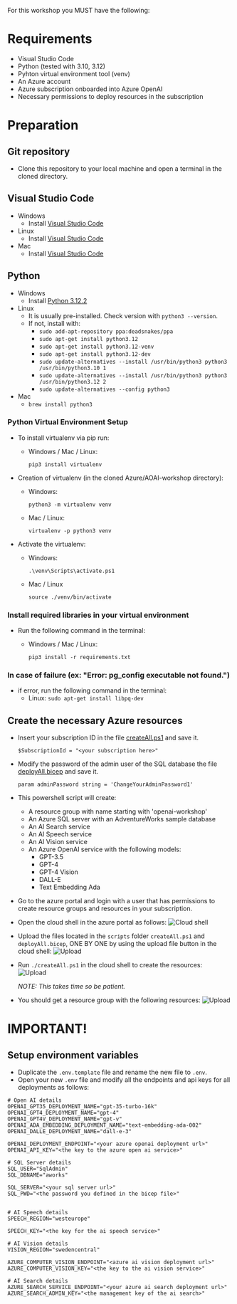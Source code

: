For this workshop you MUST have the following:

# Requirements
- Visual Studio Code
- Python (tested with 3.10, 3.12)
- Pyhton virtual environment tool (venv)
- An Azure account 
- Azure subscription onboarded into Azure OpenAI
- Necessary permissions to deploy resources in the subscription

# Preparation

## Git repository
- Clone this repository to your local machine and open a terminal in the cloned directory.

## Visual Studio Code
- Windows
    - Install [Visual Studio Code](https://code.visualstudio.com/)
- Linux
    - Install [Visual Studio Code](https://code.visualstudio.com/)
- Mac
    - Install [Visual Studio Code](https://code.visualstudio.com/)

## Python
- Windows
    - Install [Python 3.12.2](https://www.python.org/downloads/release/python-3122/)
- Linux
    - It is usually pre-installed. Check version with `python3 --version`.
    - If not, install with:
        - `sudo add-apt-repository ppa:deadsnakes/ppa`
        - `sudo apt-get install python3.12`
        - `sudo apt-get install python3.12-venv`
        - `sudo apt-get install python3.12-dev`
        - `sudo update-alternatives --install /usr/bin/python3 python3 /usr/bin/python3.10 1`
        - `sudo update-alternatives --install /usr/bin/python3 python3 /usr/bin/python3.12 2`
        - `sudo update-alternatives --config python3`
- Mac
    - `brew install python3`

### Python Virtual Environment Setup
-  To install virtualenv via pip run:
    - Windows / Mac / Linux:

         `pip3 install virtualenv`

- Creation of virtualenv (in the cloned Azure/AOAI-workshop directory):
    - Windows:

        `python3 -m virtualenv venv`
    - Mac / Linux:

        `virtualenv -p python3 venv`

- Activate the virtualenv:
    - Windows:

        `.\venv\Scripts\activate.ps1`
    - Mac / Linux

        `source ./venv/bin/activate`

### Install required libraries in your virtual environment
- Run the following command in the terminal:
    - Windows / Mac / Linux:

        `pip3 install -r requirements.txt`

### In case of failure (ex: "Error: pg_config executable not found.")
- if error, run the following command in the terminal:
    - Linux:
        `sudo apt-get install libpq-dev`

## Create the necessary Azure resources
- Insert your subscription ID in the file [createAll.ps1](./scripts/createAll.ps1) and save it. 
    ```
    $SubscriptionId = "<your subscription here>"
    ```
- Modify the password of the admin user of the SQL database the file [deployAll.bicep](./scripts/deployAll.bicep) and save it. 
    ```
    param adminPassword string = 'ChangeYourAdminPassword1'
    ```
- This powershell script will create:
    - A resource group with name starting with 'openai-workshop'
    - An Azure SQL server with an AdventureWorks sample database
    - An AI Search service
    - An AI Speech service
    - An AI Vision service
    - An Azure OpenAI service with the following models:
        - GPT-3.5
        - GPT-4
        - GPT-4 Vision
        - DALL-E
        - Text Embedding Ada


- Go to the azure portal and login with a user that has permissions to create resource groups and resources in your subscription.
- Open the cloud shell in the azure portal as follows:
![Cloud shell](./images/step2.png)

- Upload the files located in the `scripts` folder `createAll.ps1` and `deployAll.bicep`, ONE BY ONE by using the upload file button in the cloud shell:
![Upload](./images/step3.png)

- Run `./createAll.ps1` in the cloud shell to create the resources:
![Upload](./images/step4.png)

    *NOTE: This takes time so be patient.*

- You should get a resource group with the following resources:
![Upload](./images/step5.png)

# IMPORTANT!
## Setup environment variables
- Duplicate the `.env.template` file and rename the new file to `.env`.
- Open your new `.env` file and modify all the endpoints and api keys for all deployments as follows:
```
# Open AI details
OPENAI_GPT35_DEPLOYMENT_NAME="gpt-35-turbo-16k"
OPENAI_GPT4_DEPLOYMENT_NAME="gpt-4"
OPENAI_GPT4V_DEPLOYMENT_NAME="gpt-v"
OPENAI_ADA_EMBEDDING_DEPLOYMENT_NAME="text-embedding-ada-002"
OPENAI_DALLE_DEPLOYMENT_NAME="dall-e-3"

OPENAI_DEPLOYMENT_ENDPOINT="<your azure openai deployment url>" 
OPENAI_API_KEY="<the key to the azure open ai service>"

# SQL Server details
SQL_USER="SqlAdmin"
SQL_DBNAME="aworks"

SQL_SERVER="<your sql server url>"
SQL_PWD="<the password you defined in the bicep file>"


# AI Speech details
SPEECH_REGION="westeurope"

SPEECH_KEY="<the key for the ai speech service>"

# AI Vision details
VISION_REGION="swedencentral"

AZURE_COMPUTER_VISION_ENDPOINT="<azure ai vision deployment url>"
AZURE_COMPUTER_VISION_KEY="<the key to the ai vision service>"

# AI Search details
AZURE_SEARCH_SERVICE_ENDPOINT="<your azure ai search deployment url>"
AZURE_SEARCH_ADMIN_KEY="<the management key of the ai search>"
```